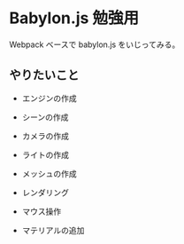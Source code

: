 # Babylon.js 勉強用

Webpack ベースで babylon.js をいじってみる。

## やりたいこと

- エンジンの作成
- シーンの作成
- カメラの作成
- ライトの作成
- メッシュの作成
- レンダリング

- マウス操作
- マテリアルの追加
